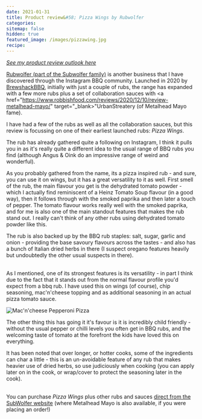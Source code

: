 ```yaml
---
date: 2021-01-31
title: Product review&#58; Pizza Wings by Rubwolfer
categories:
sitemap: false
hidden: true
featured_image: /images/pizzawing.jpg
recipe:
---
```


_<a href="{{site.baseurl}}/about#product-reviews">See my product review outlook here</a>_

<a href="https://www.subwolfer.co.uk" target="_blank">Rubwolfer (part of the Subwolfer family)</a> is another business that I have discovered through the Instagram BBQ community. Launched in 2020 by <a href="https://www.instagram.com/brewshackbbq/" target="_blank">BrewshackBBQ</a>, initially with just a couple of rubs, the range has expanded with a few more rubs plus a set of collaboration sauces with <a href="https://www.robbishfood.com/reviews/2020/12/10/review-metalhead-mayo/" target="_blank>"UrbanStreatery (of Metalhead Mayo fame)</a>.

I have had a few of the rubs as well as all the collaboration sauces, but this review is focussing on one of their earliest launched rubs: _Pizza Wings_.

The rub has already gathered quite a following on Instagram, I think it pulls you in as it's really quite a different idea to the usual range of BBQ rubs you find (although Angus & Oink do an impressive range of weird and wonderful).

As you probably gathered from the name, its a pizza inspired rub - and sure, you can use it on wings, but it has a great versatility to it as well. First smell of the rub, the main flavour you get is the dehydrated tomato powder - which I actually find reminiscent of a Heinz Tomato Soup flavour (in a good way), then it follows through with the smoked paprika and then later a touch of pepper. The tomato flavour works really well with the smoked paprika, and for me is also one of the main standout features that makes the rub stand out. I really can't think of any other rubs using dehydrated tomato powder like this.

The rub is also backed up by the BBQ rub staples: salt, sugar, garlic and onion - providing the base savoury flavours across the tastes - and also has a bunch of Italian dried herbs in there (I suspect oregano features heavily but undoubtedly the other usual suspects in there).
<br>
<br>

As I mentioned, one of its strongest features is its versatility - in part I think due to the fact that it stands out from the normal flavour profile you'd expect from a bbq rub. I have used this on wings (of course), chip seasoning, mac'n'cheese topping and as additional seasoning in an actual pizza tomato sauce.

![Mac'n'cheese Pepperoni Pizza]({{site.baseurl}}/images/macncheesepizza.jpg)

The other thing this has going it it's favour is it is incredibly child friendly - without the usual pepper or chilli levels you often get in BBQ rubs, and the welcoming taste of tomato at the forefront the kids have loved this on everything.

It has been noted that over longer, or hotter cooks, some of the ingredients can char a little - this is an un-avoidable feature of any rub that makes heavier use of dried herbs, so use judiciously when cooking (you can apply later on in the cook, or wrap/cover to protect the seasoning later in the cook).
<br>
<br>

You can purchase _Pizza Wings_ plus other rubs and sauces <a href="https://www.subwolfer.co.uk/shop/p/rub-wolfer-pizza-wings-50g-pouch" target="_blank">direct from the SubWolfer website</a> (where Metalhead Mayo is also available, if you were placing an order!)
